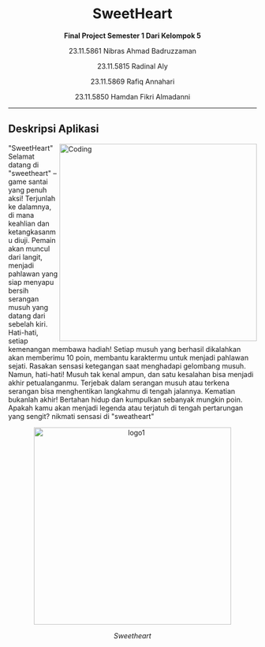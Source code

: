 <div align="center">
  <h1>SweetHeart</h1>
  <p><b>Final Project Semester 1 Dari Kelompok 5</b></p>
  <p>23.11.5861 Nibras Ahmad Badruzzaman</p> 
  <p>23.11.5815 Radinal Aly</p>
  <p>23.11.5869 Rafiq Annahari</p>
  <p>23.11.5850 Hamdan Fikri Almadanni</p>
</div>




---

## Deskripsi Aplikasi

"SweetHeart" 
<img align="right" alt="Coding" width="400" src="https://launchinpad.com/storage/uploads/project_cover/siO7Y1sdr4Je8lqqaRRgdjlILfmKYflEIEHMX2wB.jpg">
Selamat datang di "sweetheart" – game santai yang penuh aksi! Terjunlah ke dalamnya, di mana keahlian dan ketangkasanmu diuji. Pemain akan muncul dari langit, menjadi pahlawan yang siap menyapu bersih serangan musuh yang datang dari sebelah kiri. Hati-hati, setiap kemenangan membawa hadiah! Setiap musuh yang berhasil dikalahkan akan memberimu 10 poin, membantu karaktermu untuk menjadi pahlawan sejati. Rasakan sensasi ketegangan saat menghadapi gelombang musuh. Namun, hati-hati! Musuh tak kenal ampun, dan satu kesalahan bisa menjadi akhir petualanganmu. Terjebak dalam serangan musuh atau terkena serangan bisa menghentikan langkahmu di tengah jalannya. Kematian bukanlah akhir! Bertahan hidup dan kumpulkan sebanyak mungkin poin. Apakah kamu akan menjadi legenda atau terjatuh di tengah pertarungan yang sengit? nikmati sensasi di "sweatheart"


<div align="center">
  <img src="https://launchinpad.com/storage/uploads/project_logo/6tCG7POr19zMPz1HctygTQhCH6fljx7qDL2ylxvu.png" width="400" height="400" alt="logo1" title="sweetheart">
  <p><i>Sweetheart</i></p>
</div>

